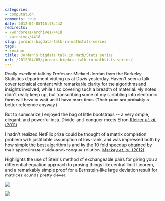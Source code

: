 ```yaml
---
categories:
- computation
comments: true
date: 2012-04-05T15:48:44Z
redirects:
- /wordpress/archives/4418
- /archives/4418
slug: jordans-bigdata-talk-in-mathstats-series
tags:
- seminar
title: Jordan's bigdata talk in Math/Stats series
url: /2012/04/05/jordans-bigdata-talk-in-mathstats-series/
---
```


Really excellent talk by Professor Michael Jordan from the Berkeley Statistics department visiting us at Davis yesterday. Haven't seen a talk cover technical content with remarkable clarity for the algorithms and insights involved, while also covering such a breadth of material. My notes didn't really keep up, but transcribing some of my scribbling into electronic form will have to wait until I have more time. (Their pubs are probably a better reference anyway.)

But to summarize,I enjoyed the bag of little bootstraps -- a very simple, elegant, and powerful idea. Divide-and-conquer meets Efron.<a href="http://arxiv.org/abs/1112.5016" rel="http://purl.org/spar/cito/discusses" >Kleiner _et. al._ (2011)</a> 

I hadn't realized NetFlix prize could be thought of a matrix completion problem with justifiable assumption of low-rank, and was impressed both by how simple the best algorithm is and by the 10 fold speedup obtained by their approximate divide-and-conquer solution. <a href="http://arxiv.org/abs/1201.6002" rel="http://purl.org/spar/cito/discusses" >Mackey _et. al._ (2012)</a> 

Highlights the use of Stein's method of exchangeable pairs for giving you a differential-equation approach to proving things like central limit theorem, and a remarkably simple proof for a Bernstein-like large deviation result for matrices sounds pretty clever.


![](https://lh6.googleusercontent.com/-INX5Pqn_LPw/T34eAsH6XeI/AAAAAAAAB0M/Xp7DTbdAKb8/s735/2012-04-05_15-34-20_96.jpg)



![](https://lh5.googleusercontent.com/-HX9kM569FqA/T34eF0w3NFI/AAAAAAAAB0Q/4_ecUh-wXWM/s736/2012-04-05_15-34-37_214.jpg)

